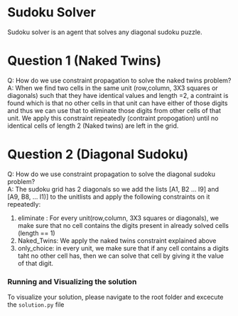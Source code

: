 # Sudoku Solver

Sudoku solver is an agent that solves any diagonal sudoku puzzle.

# Question 1 (Naked Twins)
Q: How do we use constraint propagation to solve the naked twins problem?  
A: When we find two cells in the same unit (row,column, 3X3 squares or diagonals) such that they have identical values and length =2,
a contraint is found which is that no other cells in that unit can have either of those digits and thus we can use that to eliminate those digits from other cells of that unit.
We apply this constraint repeatedly (contraint propogation) until no identical cells of length 2 (Naked twins) are left in the grid.

# Question 2 (Diagonal Sudoku)
Q: How do we use constraint propagation to solve the diagonal sudoku problem?  
A: The sudoku grid has 2 diagonals so we add the lists [A1, B2 ... I9] and [A9, B8, ... I1)] to the unitlists and apply the following constraints on it repeatedly:
1. eliminate : For every unit(row,column, 3X3 squares or diagonals), we make sure that no cell contains the digits present in already solved cells (length == 1)
2. Naked_Twins: We apply the naked twins constraint explained above
3. only_choice: in every unit, we make sure that if any cell contains a digits taht no other cell has, then we can solve that cell by giving it the value of that digit.

### Running and Visualizing the solution

To visualize your solution, please navigate to the root folder and excecute the ```solution.py``` file
